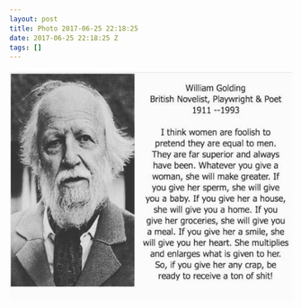 ```yaml
---
layout: post
title: Photo 2017-06-25 22:18:25
date: 2017-06-25 22:18:25 Z
tags: []
---
```

![](/media/2017/06/162252992354.jpg)
